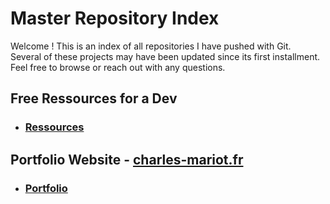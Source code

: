 # Master Repository Index

Welcome ! This is an index of all repositories I have pushed with Git.  
Several of these projects may have been updated since its first installment. Feel free to browse or reach out with any questions.

## Free Ressources for a Dev

- ### [Ressources](https://github.com/Sherlac/Ressources)

## Portfolio Website - [charles-mariot.fr](https://charles-mariot.fr)

- ### [Portfolio](https://github.com/Sherlac/Portfolio)
